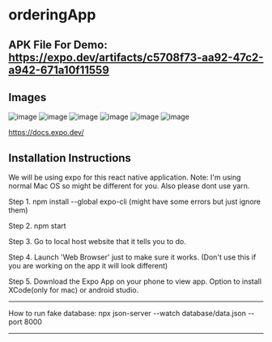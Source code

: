 # orderingApp

APK File For Demo: https://expo.dev/artifacts/c5708f73-aa92-47c2-a942-671a10f11559 
---

Images
---
![image](https://user-images.githubusercontent.com/61338213/161626137-d11e7904-d54f-4547-ae0d-24a273bdd8a1.png)
![image](https://user-images.githubusercontent.com/61338213/161626150-208ff527-68a2-4721-ae19-3570ab422b56.png)
![image](https://user-images.githubusercontent.com/61338213/161626166-e92274fc-01ad-4cb7-bf86-9f74b8eb1730.png)
![image](https://user-images.githubusercontent.com/61338213/161626180-a1f71608-cb1e-4016-b1d1-b947112802f7.png)
![image](https://user-images.githubusercontent.com/61338213/161626190-f4846ef7-3d37-44ee-8c68-d9a64239750a.png)
![image](https://user-images.githubusercontent.com/61338213/161626197-51670fc2-ec86-4e86-9a9a-f67ae9601b6f.png)


https://docs.expo.dev/

Installation Instructions
---
We will be using expo for this react native application.
Note: I'm using normal Mac OS so might be different for you.
Also please dont use yarn.

Step 1.
npm install --global expo-cli
(might have some errors but just ignore them)

Step 2.
npm start

Step 3.
Go to local host website that it tells you to do.

Step 4.
Launch 'Web Browser' just to make sure it works.
(Don't use this if you are working on the app it will look different)

Step 5.
Download the Expo App on your phone to view app.
Option to install XCode(only for mac) or android studio.

---

How to run fake database:
npx json-server --watch database/data.json --port 8000

---
